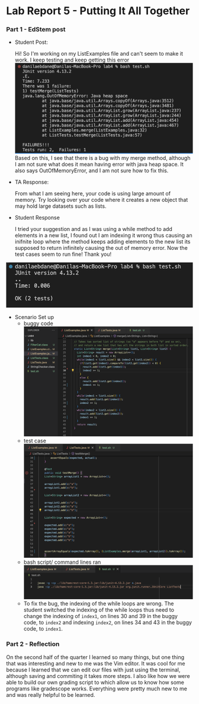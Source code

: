 # Lab Report 5 - Putting It All Together
### Part 1 - EdStem post
* Student Post:
  
  Hi! So I'm working on my ListExamples file and can't seem to make it work. I keep testing and keep getting this error
![Image](LR5ss.png)
  Based on this, I see that there is a bug with my merge method, although I am not sure what does it mean having error with java heap space. It also says OutOfMemoryError, and I am not sure how to fix this.
  
* TA Response:

  From what I am seeing here, your code is using large amount of memory. Try looking over your code where it creates a new object that may hold large datasets such as lists. 

* Student Response

  I tried your suggestion and as I was using a while method to add elements in a new list, I found out I am indexing it wrong thus causing an inifnite loop where the method keeps adding elements to the new list its supposed to return infinitely causing the out of memory error. Now the test cases seem to run fine! Thank you!

![Image](TestSuccess.png)

* Scenario Set up
  - buggy code
  ![Image](ListExamplesFile.png)
  - test case
  ![Image](TestFile.png)
  - bash script/ command lines ran
  ![Image](BashScriptFile.png)
  - To fix the bug, the indexing of the while loops are wrong. The student switched the indexing of the while loops thus need to change the indexing of `index1`, on lines 30 and 39 in the buggy code, to `index2` and indexing `index2`, on lines 34 and 43 in the buggy code, to `index1`. 


### Part 2 - Reflection
  On the second half of the quarter I learned so many things, but one thing that was interesting and new to me was the Vim editor. It was cool for me because I learned that we can edit our files with just using the terminal, although saving and commiting it takes more steps. I also like how we were able to build our own grading script to which allow us to know how some programs like gradescope works. Everything were pretty much new to me and was really helpful to be learned. 
